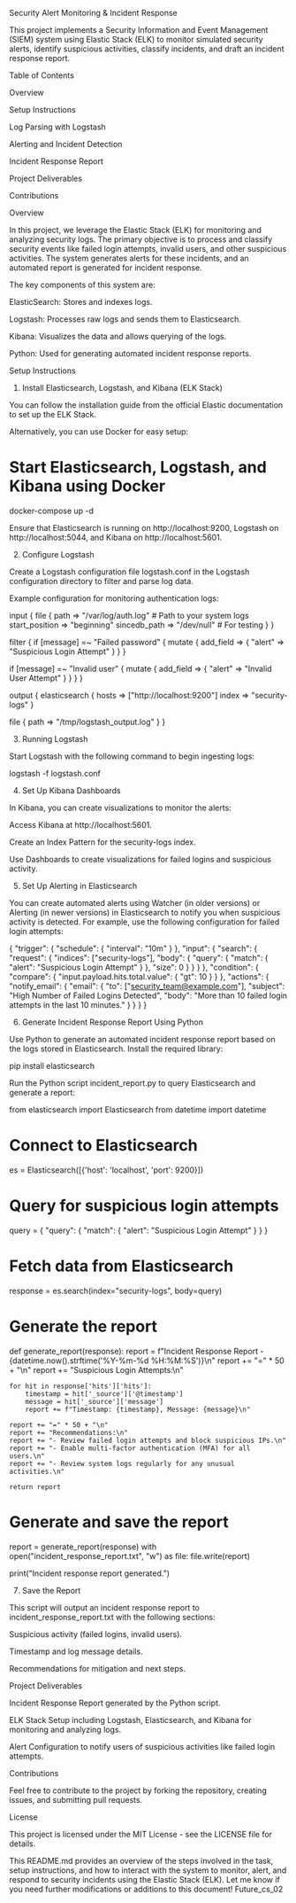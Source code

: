 Security Alert Monitoring & Incident Response

This project implements a Security Information and Event Management (SIEM) system using Elastic Stack (ELK) to monitor simulated security alerts, identify suspicious activities, classify incidents, and draft an incident response report.

Table of Contents

Overview

Setup Instructions

Log Parsing with Logstash

Alerting and Incident Detection

Incident Response Report

Project Deliverables

Contributions

Overview

In this project, we leverage the Elastic Stack (ELK) for monitoring and analyzing security logs. The primary objective is to process and classify security events like failed login attempts, invalid users, and other suspicious activities. The system generates alerts for these incidents, and an automated report is generated for incident response.

The key components of this system are:

ElasticSearch: Stores and indexes logs.

Logstash: Processes raw logs and sends them to Elasticsearch.

Kibana: Visualizes the data and allows querying of the logs.

Python: Used for generating automated incident response reports.

Setup Instructions
1. Install Elasticsearch, Logstash, and Kibana (ELK Stack)

You can follow the installation guide from the official Elastic documentation
 to set up the ELK Stack.

Alternatively, you can use Docker for easy setup:

# Start Elasticsearch, Logstash, and Kibana using Docker
docker-compose up -d


Ensure that Elasticsearch is running on http://localhost:9200, Logstash on http://localhost:5044, and Kibana on http://localhost:5601.

2. Configure Logstash

Create a Logstash configuration file logstash.conf in the Logstash configuration directory to filter and parse log data.

Example configuration for monitoring authentication logs:

input {
  file {
    path => "/var/log/auth.log"  # Path to your system logs
    start_position => "beginning"
    sincedb_path => "/dev/null"  # For testing
  }
}

filter {
  if [message] =~ "Failed password" {
    mutate { add_field => { "alert" => "Suspicious Login Attempt" } }
  }

  if [message] =~ "Invalid user" {
    mutate { add_field => { "alert" => "Invalid User Attempt" } }
  }
}

output {
  elasticsearch {
    hosts => ["http://localhost:9200"]
    index => "security-logs"
  }

  file {
    path => "/tmp/logstash_output.log"
  }
}

3. Running Logstash

Start Logstash with the following command to begin ingesting logs:

logstash -f logstash.conf

4. Set Up Kibana Dashboards

In Kibana, you can create visualizations to monitor the alerts:

Access Kibana at http://localhost:5601.

Create an Index Pattern for the security-logs index.

Use Dashboards to create visualizations for failed logins and suspicious activity.

5. Set Up Alerting in Elasticsearch

You can create automated alerts using Watcher (in older versions) or Alerting (in newer versions) in Elasticsearch to notify you when suspicious activity is detected. For example, use the following configuration for failed login attempts:

{
  "trigger": {
    "schedule": {
      "interval": "10m"
    }
  },
  "input": {
    "search": {
      "request": {
        "indices": ["security-logs"],
        "body": {
          "query": {
            "match": {
              "alert": "Suspicious Login Attempt"
            }
          },
          "size": 0
        }
      }
    }
  },
  "condition": {
    "compare": {
      "input.payload.hits.total.value": {
        "gt": 10
      }
    }
  },
  "actions": {
    "notify_email": {
      "email": {
        "to": ["security_team@example.com"],
        "subject": "High Number of Failed Logins Detected",
        "body": "More than 10 failed login attempts in the last 10 minutes."
      }
    }
  }
}

6. Generate Incident Response Report Using Python

Use Python to generate an automated incident response report based on the logs stored in Elasticsearch. Install the required library:

pip install elasticsearch


Run the Python script incident_report.py to query Elasticsearch and generate a report:

from elasticsearch import Elasticsearch
from datetime import datetime

# Connect to Elasticsearch
es = Elasticsearch([{'host': 'localhost', 'port': 9200}])

# Query for suspicious login attempts
query = {
  "query": {
    "match": {
      "alert": "Suspicious Login Attempt"
    }
  }
}

# Fetch data from Elasticsearch
response = es.search(index="security-logs", body=query)

# Generate the report
def generate_report(response):
    report = f"Incident Response Report - {datetime.now().strftime('%Y-%m-%d %H:%M:%S')}\n"
    report += "=" * 50 + "\n"
    report += "Suspicious Login Attempts:\n"

    for hit in response['hits']['hits']:
        timestamp = hit['_source']['@timestamp']
        message = hit['_source']['message']
        report += f"Timestamp: {timestamp}, Message: {message}\n"

    report += "=" * 50 + "\n"
    report += "Recommendations:\n"
    report += "- Review failed login attempts and block suspicious IPs.\n"
    report += "- Enable multi-factor authentication (MFA) for all users.\n"
    report += "- Review system logs regularly for any unusual activities.\n"

    return report

# Generate and save the report
report = generate_report(response)
with open("incident_response_report.txt", "w") as file:
    file.write(report)

print("Incident response report generated.")

7. Save the Report

This script will output an incident response report to incident_response_report.txt with the following sections:

Suspicious activity (failed logins, invalid users).

Timestamp and log message details.

Recommendations for mitigation and next steps.

Project Deliverables

Incident Response Report generated by the Python script.

ELK Stack Setup including Logstash, Elasticsearch, and Kibana for monitoring and analyzing logs.

Alert Configuration to notify users of suspicious activities like failed login attempts.

Contributions

Feel free to contribute to the project by forking the repository, creating issues, and submitting pull requests.

License

This project is licensed under the MIT License - see the LICENSE
 file for details.

This README.md provides an overview of the steps involved in the task, setup instructions, and how to interact with the system to monitor, alert, and respond to security incidents using the Elastic Stack (ELK). Let me know if you need further modifications or additions to this document! Future_cs_02
